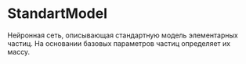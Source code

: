 # StandartModel
Нейронная сеть, описывающая стандартную модель элементарных частиц. На основании базовых параметров частиц определяет их массу.
